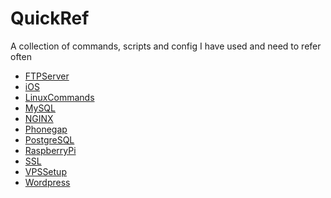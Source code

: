 QuickRef
========

A collection of commands, scripts and config I have used and need to refer often

- [FTPServer](FTPServer.md)
- [iOS](iOS.md)
- [LinuxCommands](LinuxCommands.md)
- [MySQL](MySQL.md)
- [NGINX](NGINX.md)
- [Phonegap](Phonegap.md)
- [PostgreSQL](PostgreSQL.md)
- [RaspberryPi](RaspberryPi.md)
- [SSL](SSL.md)
- [VPSSetup](VPSSetup.md)
- [Wordpress](Wordpress.md)